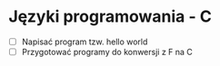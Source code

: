 # Języki programowania - C


* [ ] Napisać program tzw. hello world
* [ ] Przygotować programy do konwersji z F na C
